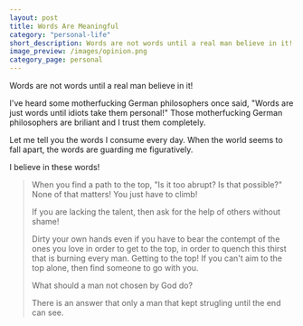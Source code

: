 ```yaml
---
layout: post
title: Words Are Meaningful
category: "personal-life"
short_description: Words are not words until a real man believe in it!
image_preview: /images/opinion.png
category_page: personal
---
```


Words are not words until a real man believe in it!

I've heard some motherfucking German philosophers once said, "Words are just words until idiots take them personal!"
Those motherfucking German philosophers are briliant and I trust them completely.

Let me tell you the words I consume every day. When the world seems to fall apart, the words are
guarding me figuratively.

I believe in these words!

> When you find a path to the top, "Is it too abrupt? Is that possible?"
> None of that matters! You just have to climb!
>
> If you are lacking the talent, then ask for the help of others without shame!
>
> Dirty your own hands even if you have to bear the contempt of the ones you love
> in order to get to the top, in order to quench this thirst that is burning every
> man. Getting to the top! If you can't aim to the top alone, then find someone to
> go with you.
>
>
> What should a man not chosen by God do?
>
> There is an answer that only a man that kept strugling until the end can see.

